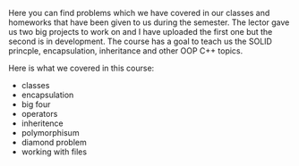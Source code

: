 Here you can find problems which we have covered in our classes and homeworks that have been given to us during the semester. The lector gave us two big projects to work on and I have uploaded the first one but the second is in development. The course has a goal to teach us the SOLID princple, encapsulation, inheritance and other OOP C++ topics.

Here is what we covered in this course:
- classes
- encapsulation
- big four
- operators
- inheritence
- polymorphisum
- diamond problem
- working with files
